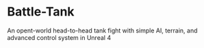 # Battle-Tank
An opent-world head-to-head tank fight with simple AI, terrain, and advanced control system in Unreal 4
